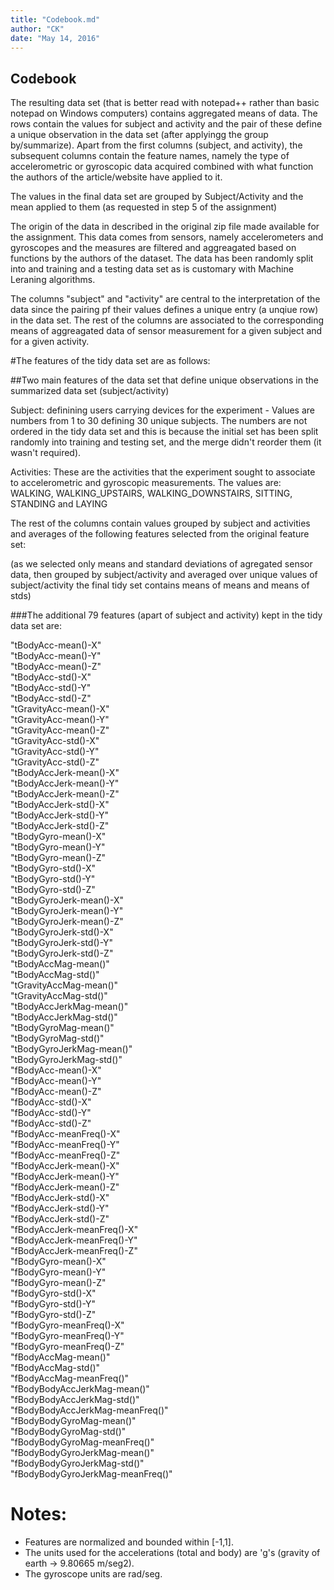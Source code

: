 ```yaml
---
title: "Codebook.md"
author: "CK"
date: "May 14, 2016"
---
```


## Codebook

The resulting data set (that is better read with notepad++ rather than basic notepad on Windows computers) contains aggregated means of data. The rows contain the values for subject and activity and the pair of these define a unique observation in the data set (after applyingg the group by/summarize). Apart from the first columns (subject, and activity), the subsequent columns contain the feature names, namely the type of accelerometric or gyroscopic data acquired combined with what function the authors of the article/website have applied to it.

The values in the final data set are grouped by Subject/Activity and the mean applied to them (as requested in step 5 of the assignment)

The origin of the data in described in the original zip file made available for the assignment. This data comes from sensors, namely accelerometers and gyroscopes and the measures are filtered and aggreagated based on functions by the authors of the dataset. The data has been randomly split into and training and a testing data set as is customary with Machine Leraning algorithms.

The columns "subject" and "activity" are central to the interpretation of the data since the pairing pf their values defines a unique entry (a unqiue row) in the data set. The rest of the columns are associated to the corresponding means of aggreagated data of sensor measurement for a given subject and for a given activity.

#The features of the tidy data set are as follows:

##Two main features of the data set that define unique observations in the summarized data set (subject/activity)

Subject: definining users carrying devices for the experiment - Values are numbers from 1 to 30 defining 30 unique subjects. The numbers are not ordered in the tidy data set and this is because the initial set has been split randomly into training and testing set, and the merge didn't reorder them (it wasn't required).

Activities: These are the activities that the experiment sought to associate to accelerometric and gyroscopic measurements. The values are: WALKING, WALKING_UPSTAIRS, WALKING_DOWNSTAIRS, SITTING, STANDING and LAYING

The rest of the columns contain values grouped by subject and activities and averages of the following features selected from the original feature set:

(as we selected only means and standard deviations of agregated sensor data, then grouped by subject/activity and averaged over unique values of subject/activity the final tidy set contains means of means and means of stds)

###The additional 79 features (apart of subject and activity) kept in the tidy data set are:

"tBodyAcc-mean()-X"               
"tBodyAcc-mean()-Y"               
"tBodyAcc-mean()-Z"              
"tBodyAcc-std()-X"                
"tBodyAcc-std()-Y"                
"tBodyAcc-std()-Z"               
"tGravityAcc-mean()-X"            
"tGravityAcc-mean()-Y"            
"tGravityAcc-mean()-Z"           
"tGravityAcc-std()-X"             
"tGravityAcc-std()-Y"             
"tGravityAcc-std()-Z"            
"tBodyAccJerk-mean()-X"           
"tBodyAccJerk-mean()-Y"           
"tBodyAccJerk-mean()-Z"          
"tBodyAccJerk-std()-X"            
"tBodyAccJerk-std()-Y"            
"tBodyAccJerk-std()-Z"           
"tBodyGyro-mean()-X"              
"tBodyGyro-mean()-Y"              
"tBodyGyro-mean()-Z"             
"tBodyGyro-std()-X"               
"tBodyGyro-std()-Y"               
"tBodyGyro-std()-Z"              
"tBodyGyroJerk-mean()-X"          
"tBodyGyroJerk-mean()-Y"          
"tBodyGyroJerk-mean()-Z"         
"tBodyGyroJerk-std()-X"           
"tBodyGyroJerk-std()-Y"           
"tBodyGyroJerk-std()-Z"          
"tBodyAccMag-mean()"              
"tBodyAccMag-std()"               
"tGravityAccMag-mean()"          
"tGravityAccMag-std()"            
"tBodyAccJerkMag-mean()"          
"tBodyAccJerkMag-std()"          
"tBodyGyroMag-mean()"             
"tBodyGyroMag-std()"              
"tBodyGyroJerkMag-mean()"        
"tBodyGyroJerkMag-std()"          
"fBodyAcc-mean()-X"               
"fBodyAcc-mean()-Y"              
"fBodyAcc-mean()-Z"               
"fBodyAcc-std()-X"                
"fBodyAcc-std()-Y"               
"fBodyAcc-std()-Z"                
"fBodyAcc-meanFreq()-X"           
"fBodyAcc-meanFreq()-Y"          
"fBodyAcc-meanFreq()-Z"           
"fBodyAccJerk-mean()-X"           
"fBodyAccJerk-mean()-Y"          
"fBodyAccJerk-mean()-Z"           
"fBodyAccJerk-std()-X"            
"fBodyAccJerk-std()-Y"           
"fBodyAccJerk-std()-Z"            
"fBodyAccJerk-meanFreq()-X"       
"fBodyAccJerk-meanFreq()-Y"      
"fBodyAccJerk-meanFreq()-Z"       
"fBodyGyro-mean()-X"              
"fBodyGyro-mean()-Y"             
"fBodyGyro-mean()-Z"              
"fBodyGyro-std()-X"               
"fBodyGyro-std()-Y"              
"fBodyGyro-std()-Z"               
"fBodyGyro-meanFreq()-X"          
"fBodyGyro-meanFreq()-Y"         
"fBodyGyro-meanFreq()-Z"          
"fBodyAccMag-mean()"              
"fBodyAccMag-std()"              
"fBodyAccMag-meanFreq()"          
"fBodyBodyAccJerkMag-mean()"      
"fBodyBodyAccJerkMag-std()"      
"fBodyBodyAccJerkMag-meanFreq()"  
"fBodyBodyGyroMag-mean()"         
"fBodyBodyGyroMag-std()"         
"fBodyBodyGyroMag-meanFreq()"     
"fBodyBodyGyroJerkMag-mean()"     
"fBodyBodyGyroJerkMag-std()"     
"fBodyBodyGyroJerkMag-meanFreq()"

Notes:
======

- Features are normalized and bounded within [-1,1].
- The units used for the accelerations (total and body) are 'g's (gravity of earth -> 9.80665 m/seg2).
- The gyroscope units are rad/seg. 


